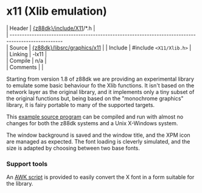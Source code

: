 # x11 (Xlib emulation)

 | Header     | [{z88dk}/include/X11](https///github.com/z88dk/z88dk/tree/master/include/X11)/*.h    |                       
 | ---------------------------------------------------------------------------------------------------                       
 | Source     | [{z88dk}/libsrc/graphics/x11](https///github.com/z88dk/z88dk/tree/master/libsrc/graphics/x11)               |
 | Include    | #include `<X11/Xlib.h>`        |                                                                               
 | Linking    | -lx11                        |                                                                               
 | Compile    | n/a                          |                                                                               
 | Comments   |                              |                                                                               


Starting from version 1.8 of z88dk we are providing an experimental library to emulate some basic behaviour fo the Xlib functions.
It isn't based on the network layer as the original library, and it implements only a tiny subset of the original functions but, being based on the "monochrome graphics" library, it is fairy portable to many of the supported targets.

This [example source program](http://z88dk.cvs.sourceforge.net/viewvc/z88dk/z88dk/examples/graphics/xample.c?revision=1.2&content-type=text%2Fplain) can be compiled and run with almost no changes for both the z88dk systems and a Unix X-Windows system.

The window background is saved and the window title, and the XPM icon are managed as expected.
The font loading is cleverly simulated, and the size is adapted by choosing between two base fonts.




### Support tools

An [AWK script](http://z88dk.cvs.sourceforge.net/z88dk/z88dk/support/X11/bdf2c.awk?view=markup) is provided to easily convert the X font in a form suitable for the library.



